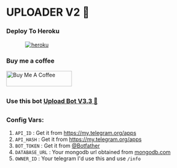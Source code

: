 # UPLOADER V2 🚀
  


### Deploy To Heroku

  ㅤ ㅤ   ㅤ <a href="https://dashboard.heroku.com/new?template=https://github.com/saichandan181/url-uploader.git"><img alt="heroku" src="https://img.shields.io/badge/-Deploy%20To%20Heroku-purple?style=for-the-badge&logo=heroku&logoColor=white"/></a> 


### Buy me a coffee
<a href="https://www.buymeacoffee.com/saichandan" target="_blank"><img src="https://cdn.buymeacoffee.com/buttons/default-orange.png" alt="Buy Me A Coffee" height="41" width="174"></a>
##

### Use this bot [Upload Bot V3.3 🚀](http://t.me/U)

##

### Config Vars:

1. `API_ID` : Get it from https://my.telegram.org/apps 
2. `API_HASH` : Get it from https://my.telegram.org/apps
3. `BOT_TOKEN` : Get it from [@Botfather](https://t.me/botfather)
4. `DATABASE_URL` : Your mongodb url obtained from [mongodb.com](https://www.mongodb.com)
5. `OWNER_ID` : Your telegram I'd use this and use `/info`


